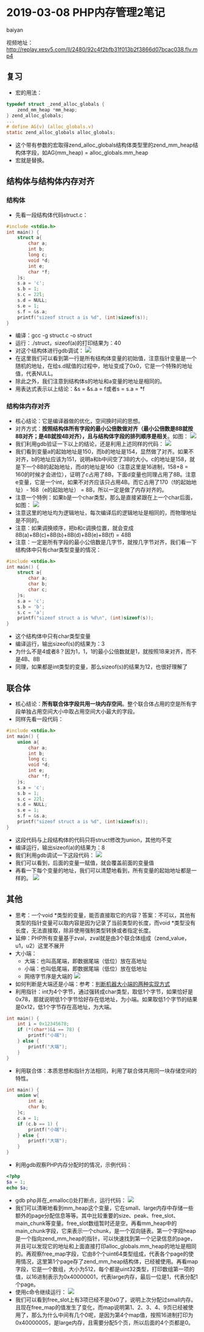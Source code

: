 # **2019-03-08 PHP内存管理2笔记**
baiyan

视频地址：http://replay.xesv5.com/ll/2480/92c4f2bfb31f013b2f3866d07bcac038.flv.mp4
## 复习
 - 宏的用法：
```c
typedef struct _zend_alloc_globals {
	zend_mm_heap *mm_heap;
} zend_alloc_globals;
...
# define AG(v) (alloc_globals.v)
static zend_alloc_globals alloc_globals;
```
 - 这个带有参数的宏取得zend_alloc_globals结构体类型里的zend_mm_heap结构体字段，如AG(mm_heap) = alloc_globals.mm_heap
 - 宏就是替换。
## 结构体与结构体内存对齐
### 结构体
 - 先看一段结构体代码struct.c：
```c
#include <stdio.h>
int main() {
    struct a{
        char a;
        int b;
        long c;
        void *d;
        int e;
        char *f;
    }s;
    s.a = 'c';
    s.b = 1;
    s.c = 22l;
    s.d = NULL;
    s.e = 1;
    s.f = &s.a;
    printf("sizeof struct a is %d", (int)sizeof(s));
}
```
 - 编译：gcc -g struct.c -o struct
 - 运行：./struct，sizeof(a)的打印结果为：40
 - 对这个结构体进行gdb调试：
![](http://pq370w15r.bkt.clouddn.com/notebook/2019/4/17/1555510539779.png)
 - 在这里我们可以看到第一行是所有结构体变量的初始值，注意指针变量是一个随机的地址，在给s.d赋值的过程中，地址变成了0x0，它是一个特殊的地址值，代表NULL。
 - 除此之外，我们注意到结构体s的地址和a变量的地址是相同的。
 - 用表达式表示以上结论：&s = &s.a = f或者s = s.a  = \*f
### 结构体内存对齐
 - 核心结论：它是编译器做的优化，空间换时间的思想。
 - 对齐方式：**按照结构体所有字段的最小公倍数做对齐（最小公倍数是8B就按8B对齐；是4B就按4B对齐），且与结构体字段的排列顺序是相关**。如图：
![](http://pq370w15r.bkt.clouddn.com/notebook/2019/4/17/1555503078430.png)
 - 我们利用gdb验证一下以上的结论，还是利用上述同样的代码：
![](http://pq370w15r.bkt.clouddn.com/notebook/2019/4/17/1555511244920.png)
 - 我们看到变量a的起始地址是150，而b的地址是154，显然做了对齐。如果不对齐，b的地址应该为151，说明a和b中间空了3B的大小。c的地址是158，就是下一个8B的起始地址，而d的地址是160（注意这里是16进制，158+8 = 160的时候才会进位），证明了c占用了8B，下面d变量也同理占用了8B。注意e变量，它是一个int，如果不对齐应该只占用4B。而它占用了170（f的起始地址）- 168（e的起始地址） = 8B，所以一定是做了内存对齐的。
 - 注意一个特例：如果b是一个char类型，那么是直接紧跟在上一个char后面，如图：
![](http://pq370w15r.bkt.clouddn.com/notebook/2019/4/17/1555512054170.png)
 - 注意这里的地址均为逻辑地址，每次编译后的逻辑地址是相同的，而物理地址是不同的。
 - 注意：如果调换顺序，把b和c调换位置，就会变成8B(a)+8B(c)+8B(b)+8B(d)+8B(e)+8B(f) = 48B
 - 注意：一定是所有字段的最小公倍数是几字节，就按几字节对齐，我们看一下结构体中只有char类型变量的情况：
```c
#include <stdio.h>
int main() {
    struct a{
        char a;
        char b;
        char c;
    }s;
    s.a = 'c';
    s.b = 'b';
    s.c = 'a';
    printf("sizeof struct a is %d\n", (int)sizeof(s));
}
```
 - 这个结构体中只有char类型变量
 - 编译运行，输出sizeof(s)的结果为：3
 - 为什么不是4或者8？因为1，1，1的最小公倍数就是1，就按照1B来对齐，而不是4B、8B
 - 同理，如果都是int类型的变量，那么sizeof(s)的结果为12，也很好理解了
## 联合体
 - 核心结论：**所有联合体字段共用一块内存空间**。整个联合体占用的空是所有字段单独占用空间大小中取占用空间大小最大的字段。
 - 同样先看一段代码：
```c
#include <stdio.h>
int main() {
    union a{
        char a;
        int b;
        long c;
        void *d;
        int e;
        char *f;
    }s;
    s.a = 'c';
    s.b = 1;
    s.c = 22l;
    s.d = NULL;
    s.e = 1;
    s.f = &s.a;
    printf("sizeof struct a is %d", (int)sizeof(s));
}
```
 - 这段代码与上段结构体的代码只将struct修改为union，其他均不变
 - 编译运行，输出sizeof(a)的结果为：8
 - 我们利用gdb调试一下这段代码：
![](http://pq370w15r.bkt.clouddn.com/notebook/2019/4/17/1555512839411.png)
 - 我们可以看到，后面的变量一赋值，就会覆盖前面的变量值
 - 再看一下每个变量的地址，我们可以清楚地看到，所有变量的起始地址都是一样的。
![](http://pq370w15r.bkt.clouddn.com/notebook/2019/4/17/1555513004227.png)
## 其他
 - 思考：一个void \*类型的变量，能否直接取它的内容？答案：不可以，其他有类型的指针变量可以取内容是因为记录了当前类型的长度，而void \*类型没有长度，无法直接取，除非使用强制类型转换或者指定长度。
 - 延伸：PHP所有变量基于zval，zval就是由3个联合体组成（zend_value，u1，u2）这里不展开
 - 大小端：
    - 大端：也叫高尾端，即数据尾端（低位）放在高地址
    - 小端：也叫低尾端，即数据尾端（低位）放在低地址
    - 网络字节序是大端的
![](http://pq370w15r.bkt.clouddn.com/notebook/2019/4/18/1555568491841.png)
 - 如何判断是大端还是小端：参考：[判断机器大小端的两种实现方式](https://blog.csdn.net/ArchyLi/article/details/78568915)
 - 利用指针：int为4个字节，通过强转成char类型，取低1个字节，如果恰好是0x78，那就说明低1个字节恰好存在低地址，为小端。如果取低1个字节的结果是0x12，低1个字节存在高地址，为大端。
```c
int main() {
    int i = 0x12345678;
    if (*(char*)&i == 78) {
        printf("小端");
    } else {
        printf("大端");
    }
}
```
  - 利用联合体：本质思想和指针方法相同，利用了联合体共用同一块存储空间的特性。
```c
int main() {
    union w{
        int a;
        char b;
    }c;
    c.a = 1;
    if (c.b == 1) {
        printf("小端");
    } else {
        printf("大端");
    }
}
```
 - 利用gdb观察PHP内存分配时的情况，示例代码：
```php
<?php
$a = 1;
echo $a;
```
 - gdb php并在_emalloc()处打断点，运行代码：
![](http://pq370w15r.bkt.clouddn.com/notebook/2019/4/18/1555583930136.png)
 - 我们可以清晰地看到mm_heap这个变量，它在small、large内存中存储一些额外的page分配信息等等。其中比较重要的size、peak、free_slot、main_chunk等变量。free_slot数组暂时还是空。再看mm_heap中的main_chunk字段，它来表示一个chunk，是一个双向链表。第一个字段heap是一个指向zend_mm_heap的指针，可以快速找到第一个记录信息的page，并且可以发现它的地址和上面直接打印alloc_globals.mm_heap的地址是相同的。再观察free_map字段，它由8个个uint64类型组成，代表各个page的使用情况，这里第1个page存了zend_mm_heap结构体，已经被使用。再看map字段，它是一个数组，大小为512，每个都是uint32类型，打印数组第一项的值，以16进制表示为0x40000001，代表large内存，最后一位是1，代表分配1个page。
 - 使用c命令继续运行：
![](http://pq370w15r.bkt.clouddn.com/notebook/2019/4/18/1555586549353.png)
 - 我们可以看到free_slot上有3项已经不是0x0了，说明上次分配过small内存。且现在free_map的值发生了变化，而map说明第1、2、3、4、9页已经被使用了，那么为什么中间有几个0呢，是因为第4个map值，按照16进制打印为0x40000005，是large内存，且需要分配5个页，所以后面的4个页都是0。
